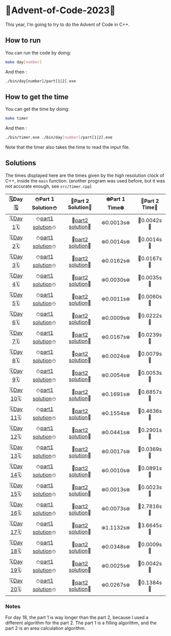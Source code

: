 # 🎄Advent-of-Code-2023🎄

This year, I'm going to try to do the Advent of Code in C++.

## How to run

You can run the code by doing:

```bash
make day[number]
```

And then :

```bash
./bin/day[number]/part[1|2].exe
```

## How to get the time

You can get the time by doing:

```bash
make timer
```

And then :

```bash
./bin/timer.exe ./bin/day[number]/part[1|2].exe
```

Note that the timer also takes the time to read the input file.

## Solutions

The times displayed here are the times given by the high resolution clock of C++, inside the `main` function. (another program was used before, but it was not accurate enough, see `src/timer.cpp`)

|                     🗓️Day🗓️                      |            ⛄Part 1 Solution⛄             |            🎁Part 2 Solution🎁             | ❄️Part 1 Time❄️ | 🎄Part 2 Time🎄 |
| :----------------------------------------------: | :----------------------------------------: | :----------------------------------------: | :-------------: | :-------------: |
| 🗓️[Day 1](https://adventofcode.com/2023/day/1)🗓️ | ⛄[part1 solution](./src/day1/part1.cpp)⛄ | 🎁[part2 solution](./src/day1/part2.cpp)🎁 |   ❄️0.0013s❄️    |   🎄0.0042s🎄    |
| 🗓️[Day 2](https://adventofcode.com/2023/day/2)🗓️ | ⛄[part1 solution](./src/day2/part1.cpp)⛄ | 🎁[part2 solution](./src/day2/part2.cpp)🎁 |   ❄️0.0014s❄️    |   🎄0.0014s🎄    |
| 🗓️[Day 3](https://adventofcode.com/2023/day/3)🗓️ | ⛄[part1 solution](./src/day3/part1.cpp)⛄ | 🎁[part2 solution](./src/day3/part2.cpp)🎁 |   ❄️0.0162s❄️    |   🎄0.0167s🎄    |
| 🗓️[Day 4](https://adventofcode.com/2023/day/4)🗓️ | ⛄[part1 solution](./src/day4/part1.cpp)⛄ | 🎁[part2 solution](./src/day4/part2.cpp)🎁 |   ❄️0.0030s❄️    |   🎄0.0035s🎄    |
| 🗓️[Day 5](https://adventofcode.com/2023/day/5)🗓️ | ⛄[part1 solution](./src/day5/part1.cpp)⛄ | 🎁[part2 solution](./src/day5/part2.cpp)🎁 |   ❄️0.0011s❄️    |   🎄0.0060s🎄    |
| 🗓️[Day 6](https://adventofcode.com/2023/day/6)🗓️ | ⛄[part1 solution](./src/day6/part1.cpp)⛄ | 🎁[part2 solution](./src/day6/part2.cpp)🎁 |   ❄️0.0009s❄️    |   🎄0.0222s🎄    |
| 🗓️[Day 7](https://adventofcode.com/2023/day/7)🗓️ | ⛄[part1 solution](./src/day7/part1.cpp)⛄ | 🎁[part2 solution](./src/day7/part2.cpp)🎁 |   ❄️0.0167s❄️    |   🎄0.0239s🎄    |
| 🗓️[Day 8](https://adventofcode.com/2023/day/8)🗓️ | ⛄[part1 solution](./src/day8/part1.cpp)⛄ | 🎁[part2 solution](./src/day8/part2.cpp)🎁 |   ❄️0.0024s❄️    |   🎄0.0079s🎄    |
| 🗓️[Day 9](https://adventofcode.com/2023/day/9)🗓️ | ⛄[part1 solution](./src/day9/part1.cpp)⛄ | 🎁[part2 solution](./src/day9/part2.cpp)🎁 |   ❄️0.0054s❄️    |   🎄0.0053s🎄    |
| 🗓️[Day 10](https://adventofcode.com/2023/day/10)🗓️ | ⛄[part1 solution](./src/day10/part1.cpp)⛄ | 🎁[part2 solution](./src/day10/part2.cpp)🎁 |   ❄️0.1691s❄️    |   🎄0.6857s🎄    |
| 🗓️[Day 11](https://adventofcode.com/2023/day/11)🗓️ | ⛄[part1 solution](./src/day11/part1.cpp)⛄ | 🎁[part2 solution](./src/day11/part2.cpp)🎁 |   ❄️0.1554s❄️    |   🎄0.4636s🎄    |
| 🗓️[Day 12](https://adventofcode.com/2023/day/12)🗓️ | ⛄[part1 solution](./src/day12/part1.cpp)⛄ | 🎁[part2 solution](./src/day12/part2.cpp)🎁 |   ❄️0.0441s❄️    |   🎄0.2901s🎄    |
| 🗓️[Day 13](https://adventofcode.com/2023/day/13)🗓️ | ⛄[part1 solution](./src/day13/part1.cpp)⛄ | 🎁[part2 solution](./src/day13/part2.cpp)🎁 |   ❄️0.0017s❄️    |   🎄0.0369s🎄    |
| 🗓️[Day 14](https://adventofcode.com/2023/day/14)🗓️ | ⛄[part1 solution](./src/day14/part1.cpp)⛄ | 🎁[part2 solution](./src/day14/part2.cpp)🎁 |   ❄️0.0010s❄️    |   🎄0.0891s🎄    |
| 🗓️[Day 15](https://adventofcode.com/2023/day/15)🗓️ | ⛄[part1 solution](./src/day15/part1.cpp)⛄ | 🎁[part2 solution](./src/day15/part2.cpp)🎁 |   ❄️0.0013s❄️    |   🎄0.0023s🎄    |
| 🗓️[Day 16](https://adventofcode.com/2023/day/16)🗓️ | ⛄[part1 solution](./src/day16/part1.cpp)⛄ | 🎁[part2 solution](./src/day16/part2.cpp)🎁 |   ❄️0.0073s❄️    |   🎄2.7816s🎄    |
| 🗓️[Day 17](https://adventofcode.com/2023/day/17)🗓️ | ⛄[part1 solution](./src/day17/part1.cpp)⛄ | 🎁[part2 solution](./src/day17/part2.cpp)🎁 |   ❄️1.1132s❄️    |   🎄3.6645s🎄    |
| 🗓️[Day 18](https://adventofcode.com/2023/day/18)🗓️ | ⛄[part1 solution](./src/day18/part1.cpp)⛄ | 🎁[part2 solution](./src/day18/part2.cpp)🎁 |   ❄️0.0348s❄️    |   🎄0.0009s🎄    |
| 🗓️[Day 19](https://adventofcode.com/2023/day/19)🗓️ | ⛄[part1 solution](./src/day19/part1.cpp)⛄ | 🎁[part2 solution](./src/day19/part2.cpp)🎁 |   ❄️0.0025s❄️    |   🎄0.0042s🎄    |
| 🗓️[Day 20](https://adventofcode.com/2023/day/20)🗓️ | ⛄[part1 solution](./src/day20/part1.cpp)⛄ | 🎁[part2 solution](./src/day20/part2.cpp)🎁 |   ❄️0.0267s❄️    |   🎄0.1384s🎄    |

### Notes

For day 18, the part 1 is way longer than the part 2, because I used a different algorithm for the part 2. The part 1 is a filling algorithm, and the part 2 is an area calculation algorithm.
